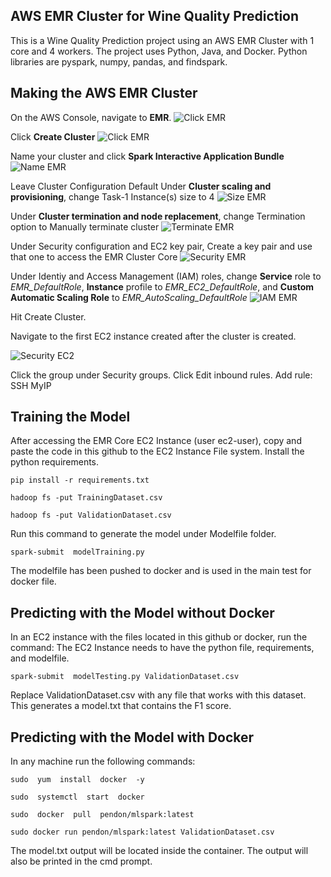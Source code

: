 ## AWS EMR Cluster for Wine Quality Prediction

This is a Wine Quality Prediction project using an AWS EMR Cluster with 1 core and 4 workers. The project uses Python, Java, and Docker. Python libraries are pyspark, numpy, pandas, and findspark.

## Making the AWS EMR Cluster

On the AWS Console, navigate to **EMR**.
![Click EMR](/images/EMR.png)

Click **Create Cluster**
![Click EMR](./images/CreateEMR.png)

Name your cluster and click **Spark Interactive Application Bundle**
![Name EMR](./images/NameEMR.png)

Leave Cluster Configuration Default
Under **Cluster scaling and provisioning**, change Task-1 Instance(s) size to 4
![Size EMR](./images/SizeEMR.png)

Under **Cluster termination and node replacement**, change Termination option to Manually terminate cluster
![Terminate EMR](./images/TerminateEMR.png)

Under Security configuration and EC2 key pair, Create a key pair and use that one to access the EMR Cluster Core
![Security EMR](./images/SecurityEMR.png)

Under Identiy and Access Management (IAM) roles, change **Service** role to *EMR_DefaultRole*, **Instance** profile to *EMR_EC2_DefaultRole*, and **Custom Automatic Scaling Role** to *EMR_AutoScaling_DefaultRole*
![IAM EMR](./images/IAMEMR.png)

Hit Create Cluster.

Navigate to the first EC2 instance created after the cluster is created.

![Security EC2](./images/SecurityEC2.png)

Click the group under Security groups. Click Edit inbound rules.
Add rule: SSH MyIP

## Training the Model

After accessing the EMR Core EC2 Instance (user ec2-user), copy and paste the code in this github to the EC2 Instance File system.
Install the python requirements.
```
pip install -r requirements.txt
```
```
hadoop fs -put TrainingDataset.csv
```
```
hadoop fs -put ValidationDataset.csv
```
Run this command to generate the model under Modelfile folder.
```
spark-submit  modelTraining.py
```
The modelfile has been pushed to docker and is used in the main test for docker file.

## Predicting with the Model without Docker

In an EC2 instance with the files located in this github or docker, run the command:
The EC2 Instance needs to have the python file, requirements, and modelfile.
```
spark-submit  modelTesting.py ValidationDataset.csv
```
Replace ValidationDataset.csv with any file that works with this dataset.
This generates a model.txt that contains the F1 score.

## Predicting with the Model with Docker

In any machine run the following commands:
```
sudo  yum  install  docker  -y
```
```
sudo  systemctl  start  docker
```
```
sudo  docker  pull  pendon/mlspark:latest
```
```
sudo docker run pendon/mlspark:latest ValidationDataset.csv
```
The model.txt output will be located inside the container. The output will also be printed in the cmd prompt.
